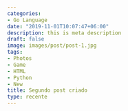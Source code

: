 ```yaml
---
categories:
- Go Language
date: "2019-11-01T10:07:47+06:00"
description: this is meta description
draft: false
image: images/post/post-1.jpg
tags:
- Photos
- Game
- HTML
- Python
- New
title: Segundo post criado
type: recente
---
```

  